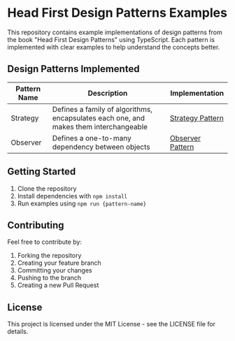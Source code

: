 # Head First Design Patterns Examples

This repository contains example implementations of design patterns from the book "Head First Design Patterns" using TypeScript. Each pattern is implemented with clear examples to help understand the concepts better.

## Design Patterns Implemented

| Pattern Name | Description                                                                           | Implementation                           |
| ------------ | ------------------------------------------------------------------------------------- | ---------------------------------------- |
| Strategy     | Defines a family of algorithms, encapsulates each one, and makes them interchangeable | [Strategy Pattern](./strategy/README.md) |
| Observer     | Defines a one-to-many dependency between objects                                      | [Observer Pattern](./observer/README.md) |

## Getting Started

1. Clone the repository
2. Install dependencies with `npm install`
3. Run examples using `npm run {pattern-name}`

## Contributing

Feel free to contribute by:

1. Forking the repository
2. Creating your feature branch
3. Committing your changes
4. Pushing to the branch
5. Creating a new Pull Request

## License

This project is licensed under the MIT License - see the LICENSE file for details.
